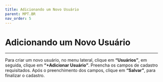 ```yaml
---
title: Adicionando um Novo Usuário 
parent: MPT.BR
nav_order: 5
---
```


# Adicionando um Novo Usuário 
---

Para criar um novo usuário, no menu lateral, clique em **“Usuários”**, em seguida, clique em **“+Adicionar Usuário”**. Preencha os campos de cadastro requisitados. Após o preenchimento dos campos, clique em **“Salvar”**, para finalizar o cadastro.
